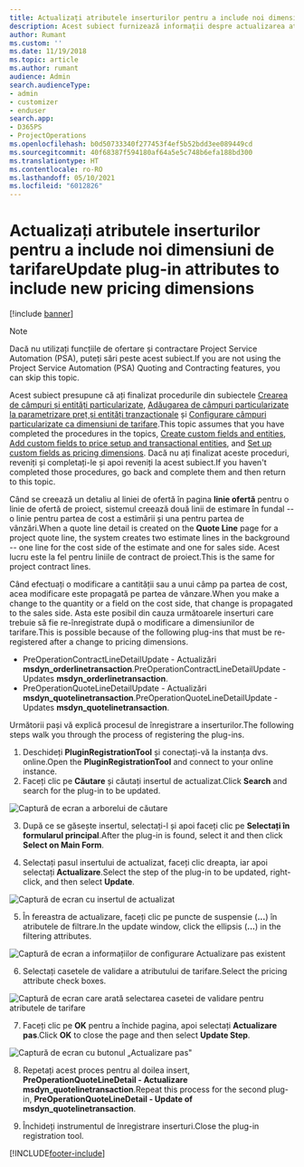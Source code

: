 ```yaml
---
title: Actualizați atributele inserturilor pentru a include noi dimensiuni de tarifare
description: Acest subiect furnizează informații despre actualizarea atributelor inserturilor pentru dimensiunile de tarifare.
author: Rumant
ms.custom: ''
ms.date: 11/19/2018
ms.topic: article
ms.author: rumant
audience: Admin
search.audienceType:
- admin
- customizer
- enduser
search.app:
- D365PS
- ProjectOperations
ms.openlocfilehash: b0d50733340f277453f4ef5b52bdd3ee089449cd
ms.sourcegitcommit: 40f68387f594180af64a5e5c748b6efa188bd300
ms.translationtype: HT
ms.contentlocale: ro-RO
ms.lasthandoff: 05/10/2021
ms.locfileid: "6012826"
---
```

# <a name="update-plug-in-attributes-to-include-new-pricing-dimensions"></a><span data-ttu-id="231b2-103">Actualizați atributele inserturilor pentru a include noi dimensiuni de tarifare</span><span class="sxs-lookup"><span data-stu-id="231b2-103">Update plug-in attributes to include new pricing dimensions</span></span>

[!include [banner](../includes/psa-now-project-operations.md)]

> [!NOTE]
> <span data-ttu-id="231b2-104">Dacă nu utilizați funcțiile de ofertare și contractare Project Service Automation (PSA), puteți sări peste acest subiect.</span><span class="sxs-lookup"><span data-stu-id="231b2-104">If you are not using the Project Service Automation (PSA) Quoting and Contracting features, you can skip this topic.</span></span>

<span data-ttu-id="231b2-105">Acest subiect presupune că ați finalizat procedurile din subiectele [Crearea de câmpuri și entități particularizate](create-custom-fields-entities.md), [Adăugarea de câmpuri particularizate la parametrizare preț și entități tranzacționale](field-references.md) și [Configurare câmpuri particularizate ca dimensiuni de tarifare](set-up-pricing-dimensions.md).</span><span class="sxs-lookup"><span data-stu-id="231b2-105">This topic assumes that you have completed the procedures in the topics, [Create custom fields and entities](create-custom-fields-entities.md), [Add custom fields to price setup and transactional entities](field-references.md), and [Set up custom fields as pricing dimensions](set-up-pricing-dimensions.md).</span></span> <span data-ttu-id="231b2-106">Dacă nu ați finalizat aceste proceduri, reveniți și completați-le și apoi reveniți la acest subiect.</span><span class="sxs-lookup"><span data-stu-id="231b2-106">If you haven't completed those procedures, go back and complete them and then return to this topic.</span></span>

<span data-ttu-id="231b2-107">Când se creează un detaliu al liniei de ofertă în pagina **linie ofertă** pentru o linie de ofertă de proiect, sistemul creează două linii de estimare în fundal -- o linie pentru partea de cost a estimării și una pentru partea de vânzări.</span><span class="sxs-lookup"><span data-stu-id="231b2-107">When a quote line detail is created on the **Quote Line** page for a project quote line, the system creates two estimate lines in the background -- one line for the cost side of the estimate and one for sales side.</span></span> <span data-ttu-id="231b2-108">Acest lucru este la fel pentru liniile de contract de proiect.</span><span class="sxs-lookup"><span data-stu-id="231b2-108">This is the same  for project contract lines.</span></span>

<span data-ttu-id="231b2-109">Când efectuați o modificare a cantității sau a unui câmp pa partea de cost, acea modificare este propagată pe partea de vânzare.</span><span class="sxs-lookup"><span data-stu-id="231b2-109">When you make a change to the quantity or a field on the cost side, that change is propagated to the sales side.</span></span> <span data-ttu-id="231b2-110">Asta este posibil din cauza următoarele inserturi care trebuie să fie re-înregistrate după o modificare a dimensiunilor de tarifare.</span><span class="sxs-lookup"><span data-stu-id="231b2-110">This is possible because of the following plug-ins that must be re-registered after a change to pricing dimensions.</span></span>

- <span data-ttu-id="231b2-111">PreOperationContractLineDetailUpdate - Actualizări **msdyn_orderlinetransaction**.</span><span class="sxs-lookup"><span data-stu-id="231b2-111">PreOperationContractLineDetailUpdate - Updates **msdyn_orderlinetransaction**.</span></span>
- <span data-ttu-id="231b2-112">PreOperationQuoteLineDetailUpdate - Actualizări **msdyn_quotelinetransaction**.</span><span class="sxs-lookup"><span data-stu-id="231b2-112">PreOperationQuoteLineDetailUpdate - Updates **msdyn_quotelinetransaction**.</span></span>

<span data-ttu-id="231b2-113">Următorii pași vă explică procesul de înregistrare a inserturilor.</span><span class="sxs-lookup"><span data-stu-id="231b2-113">The following steps walk you through the process of registering the plug-ins.</span></span>

1. <span data-ttu-id="231b2-114">Deschideți **PluginRegistrationTool** și conectați-vă la instanța dvs. online.</span><span class="sxs-lookup"><span data-stu-id="231b2-114">Open the **PluginRegistrationTool** and connect to your online instance.</span></span>
2. <span data-ttu-id="231b2-115">Faceți clic pe **Căutare** și căutați insertul de actualizat.</span><span class="sxs-lookup"><span data-stu-id="231b2-115">Click **Search** and search for the plug-in to be updated.</span></span>

 ![Captură de ecran a arborelui de căutare](media/PRT-1.png)

3. <span data-ttu-id="231b2-117">După ce se găsește insertul, selectați-l și apoi faceți clic pe **Selectați în formularul principal**.</span><span class="sxs-lookup"><span data-stu-id="231b2-117">After the plug-in is found, select it and then click **Select on Main Form**.</span></span>

4. <span data-ttu-id="231b2-118">Selectați pasul insertului de actualizat, faceți clic dreapta, iar apoi selectați **Actualizare**.</span><span class="sxs-lookup"><span data-stu-id="231b2-118">Select the step of the plug-in to be updated, right-click, and then select **Update**.</span></span>

 ![Captură de ecran cu insertul de actualizat](media/PRT-2.png)
 
5. <span data-ttu-id="231b2-120">În fereastra de actualizare, faceți clic pe puncte de suspensie (**...**) în atributele de filtrare.</span><span class="sxs-lookup"><span data-stu-id="231b2-120">In the update window, click the ellipsis (**...**) in the filtering attributes.</span></span>

 ![Captură de ecran a informațiilor de configurare Actualizare pas existent](media/PRT-3.png)
 
6. <span data-ttu-id="231b2-122">Selectați casetele de validare a atributului de tarifare.</span><span class="sxs-lookup"><span data-stu-id="231b2-122">Select the pricing attribute check boxes.</span></span>

 ![Captură de ecran care arată selectarea casetei de validare pentru atributele de tarifare](media/PRT-4.png)

7. <span data-ttu-id="231b2-124">Faceți clic pe **OK** pentru a închide pagina, apoi selectați **Actualizare pas**.</span><span class="sxs-lookup"><span data-stu-id="231b2-124">Click **OK** to close the page and then select **Update Step**.</span></span>

 ![Captură de ecran cu butonul „Actualizare pas"](media/PRT-5.png)
 
8. <span data-ttu-id="231b2-126">Repetați acest proces pentru al doilea insert, **PreOperationQuoteLineDetail - Actualizare msdyn_quotelinetransaction**.</span><span class="sxs-lookup"><span data-stu-id="231b2-126">Repeat this process for the second plug-in, **PreOperationQuoteLineDetail - Update of msdyn_quotelinetransaction**.</span></span>

9. <span data-ttu-id="231b2-127">Închideți instrumentul de înregistrare inserturi.</span><span class="sxs-lookup"><span data-stu-id="231b2-127">Close the plug-in registration tool.</span></span>



[!INCLUDE[footer-include](../includes/footer-banner.md)]